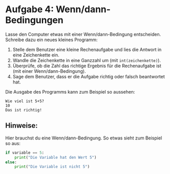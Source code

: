# Aufgabe 4: Wenn/dann-Bedingungen

Lasse den Computer etwas mit einer Wenn/dann-Bedingung entscheiden. Schreibe dazu ein neues kleines Programm:

 1. Stelle dem Benutzer eine kleine Rechenaufgabe und lies die Antwort in eine Zeichenkette ein.
 1. Wandle die Zeichenkette in eine Ganzzahl um (mit `int(zeichenkette)`).
 1. Überprüfe, ob die Zahl das richtige Ergebnis für die Rechenaufgabe ist (mit einer Wenn/dann-Bedingung).
 1. Sage dem Benutzer, dass er die Aufgabe richtig oder falsch beantwortet hat.
 
Die Ausgabe des Programms kann zum Beispiel so aussehen:
```
Wie viel ist 5+5?
10
Das ist richtig!
```


## Hinweise:

Hier brauchst du eine Wenn/dann-Bedingung. So etwas sieht zum Beispiel so aus:

```python
if variable == 5:
    print("Die Variable hat den Wert 5")
else:
    print("Die Variable ist nicht 5")
```
